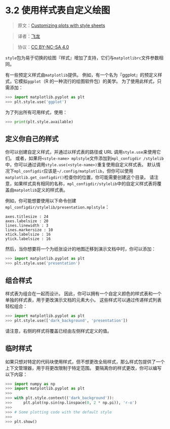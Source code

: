 # 3.2 使用样式表自定义绘图

> 原文：[Customizing plots with style sheets](http://matplotlib.org/users/style_sheets.html)

> 译者：[飞龙](https://github.com/)

> 协议：[CC BY-NC-SA 4.0](http://creativecommons.org/licenses/by-nc-sa/4.0/)

`style`包为易于切换的绘图『样式』增加了支持，它们与`matplotlibrc`文件参数相同。

有一些预定义样式由`matplotlib`提供。 例如，有一个名为『ggplot』的预定义样式，它模拟`ggplot`（R 的一种流行的绘图软件包）的美学。 为了使用此样式，只需添加：

```py
>>> import matplotlib.pyplot as plt
>>> plt.style.use('ggplot')
```

为了列出所有可用样式，使用：

```py
>>> print(plt.style.available)
```

## 定义你自己的样式

你可以创建自定义样式，并通过以样式表的路径或 URL 调用`style.use`来使用它们。 或者，如果将`<style-name> mplstyle`文件添加到`mpl_configdir /stylelib`中，你可以通过调用`style.use(<style-name>)`重复使用自定义样式表。 默认情况下`mpl_configdir`应该是`~/.config/matplotlib`，但你可以使用`matplotlib.get_configdir()`检查你的位置，你可能需要创建这个目录。 请注意，如果样式具有相同的名称，`mpl_configdir/stylelib`中的自定义样式表将覆盖由`matplotlib`定义的样式表。

例如，你可能想要使用以下命令创建`mpl_configdir/stylelib/presentation.mplstyle`：

```
axes.titlesize : 24
axes.labelsize : 20
lines.linewidth : 3
lines.markersize : 10
xtick.labelsize : 16
ytick.labelsize : 16
```

然后，当你想要将一个为纸张设计的地图迁移到演示文档中时，你可以添加：

```py
>>> import matplotlib.pyplot as plt
>>> plt.style.use('presentation')
```

## 组合样式

样式表为组合在一起而设计。 因此，你可以拥有一个自定义颜色的样式表和一个单独的样式表，用于更改演示文档的元素大小。 这些样式可以通过传递样式列表轻松组合：

```py
>>> import matplotlib.pyplot as plt
>>> plt.style.use(['dark_background', 'presentation'])
```

请注意，右侧的样式将覆盖已经由左侧样式定义的值。

## 临时样式

如果只想对特定的代码块使用样式，但不想更改全局样式，那么样式包提供了一个上下文管理器，用于将更改限制于特定范围。 要隔离你的样式更改，你可以编写以下内容：

```py
>>> import numpy as np
>>> import matplotlib.pyplot as plt
>>>
>>> with plt.style.context(('dark_background')):
>>>     plt.plot(np.sin(np.linspace(0, 2 * np.pi)), 'r-o')
>>>
>>> # Some plotting code with the default style
>>>
>>> plt.show()
```
